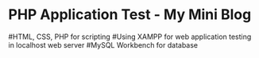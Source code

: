 # PHP Application Test - My Mini Blog

#HTML, CSS, PHP for scripting
#Using XAMPP for web application testing in localhost web server
#MySQL Workbench for database 
